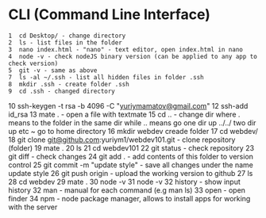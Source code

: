 # CLI (Command Line Interface)		

 	1  cd Desktop/ - change directory
    2  ls - list files in the folder
    3  nano index.html - "nano" - text editor, open index.html in nano 
    4  node -v - check nodeJS binary version (can be applied to any app to check version)
    5  git -v - same as above
    7  ls -al ~/.ssh - list all hidden files in folder .ssh
    8  mkdir .ssh - create folder .ssh
    9  cd .ssh - changed directory
   10  ssh-keygen -t rsa -b 4096 -C "yuriymamatov@gmail.com" 
   12  ssh-add id_rsa 
   13  mate . - open a file with textmate
   15  cd .. - change dir where . means to the folder in the same dir while .. means go one dir up ../../ two dir up etc ~ go to home directory
   16  mkdir webdev creade folder
   17  cd webdev/ 
   18  git clone git@github.com:yuriym1/webdev101.git - clone repository (folder)
   19  mate .
   20  ls
   21  cd webdev101
   22  git status - check repository
   23  git diff - check changes
   24  git add . - add contents of this folder to version control
   25  git commit -m "update style" - save all changes under the name update style
   26  git push origin - upload the working version to github
   27  ls
   28  cd webdev
   29  mate .
   30  node -v
   31  node -v
   32  history - show input history
   32  man - manual for each command (e.g man ls)
   33  open - open finder
   34  npm - node package manager, allows to install apps for working with the server